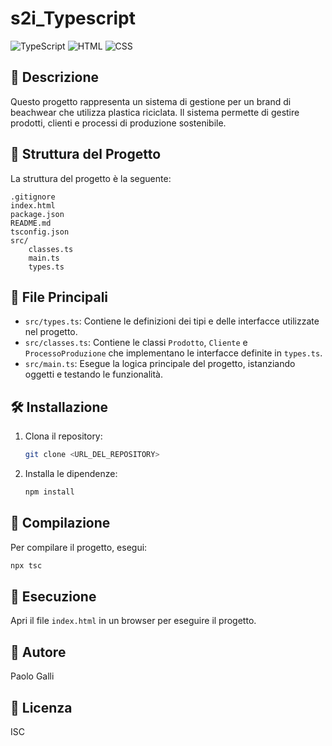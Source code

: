 # **s2i_Typescript**

![TypeScript](https://img.shields.io/badge/TypeScript-4.5-blue)
![HTML](https://img.shields.io/badge/HTML-5-orange)
![CSS](https://img.shields.io/badge/CSS-3-blue)

## 📜 Descrizione

Questo progetto rappresenta un sistema di gestione per un brand di beachwear che utilizza plastica riciclata. Il sistema permette di gestire prodotti, clienti e processi di produzione sostenibile.

## 📁 Struttura del Progetto

La struttura del progetto è la seguente:

```
.gitignore
index.html
package.json
README.md
tsconfig.json
src/
    classes.ts
    main.ts
    types.ts
```

## 📂 File Principali

- `src/types.ts`: Contiene le definizioni dei tipi e delle interfacce utilizzate nel progetto.
- `src/classes.ts`: Contiene le classi `Prodotto`, `Cliente` e `ProcessoProduzione` che implementano le interfacce definite in `types.ts`.
- `src/main.ts`: Esegue la logica principale del progetto, istanziando oggetti e testando le funzionalità.

## 🛠 Installazione

1. Clona il repository:
   ```sh
   git clone <URL_DEL_REPOSITORY>
   ```
2. Installa le dipendenze:
   ```sh
   npm install
   ```

## 🔧 Compilazione

Per compilare il progetto, esegui:

```sh
npx tsc
```

## 🚀 Esecuzione

Apri il file `index.html` in un browser per eseguire il progetto.

## 👤 Autore

Paolo Galli

## 📄 Licenza

ISC
